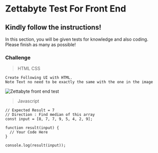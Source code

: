 # Zettabyte Test For Front End

## Kindly follow the instructions!

In this section, you will be given tests for knowledge and also coding. Please finish as many as possible!

### Challenge

> HTML CSS

```
Create Following UI with HTML.
Note Text no need to be exactly the same with the one in the image
```

![Zettabyte front end test](https://lh3.googleusercontent.com/pw/AJFCJaVFzcNbLDBx70d1XO_mRecCWdZsKeTMXTQeJKLsPM9s2AiOyOmifvj0lBn_gtxE9LOcuWNvDxakmnWdn-UNOa9nIc2-vIVj_mYiRVod4yzCbYVxk4r2Ty2HGX67Vd1x0r-NUrywXjdNG5WKH_ojDq1JPQ=w687-h822-s-no?authuser=0)

> Javascript

```
// Expected Result = 7
// Direction : Find median of this array
const input = [8, 7, 7, 9, 5, 4, 2, 9];

function result(input) {
  // Your Code Here
}

console.log(result(input));
```
